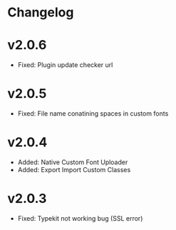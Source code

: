 Changelog
========
v2.0.6
=====
* Fixed: Plugin update checker url

v2.0.5
=====
* Fixed: File name conatining spaces in custom fonts

v2.0.4
=====
* Added: Native Custom Font Uploader 
* Added: Export Import Custom Classes

v2.0.3
=====
* Fixed: Typekit not working bug (SSL error)